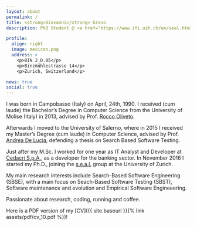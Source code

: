 ```yaml
---
layout: about
permalink: /
title: <strong>Giovanni</strong> Grano
description: PhD Student @ <a href="https://www.ifi.uzh.ch/en/seal.html">s.e.a.l.</a>. University of Zurich. Department of Informatics

profile:
  align: right
  image: mexican.png
  address: >
    <p>BIN 2.D.05</p>
    <p>Binzmühlestrasse 14</p>
    <p>Zurich, Switzerland</p>

news: true
social: true
---
```


I was born in Campobasso (Italy) on April, 24th, 1990. I received (cum laude) the Bachelor’s Degree in Computer Science from the University of Molise (Italy) in 2013, advised by Prof. [Rocco Oliveto](https://dibt.unimol.it/staff/oliveto/).

Afterwards I moved to the University of Salerno, where in 2015 I received my Master’s Degree (cum laude) in Computer Science, advised by Prof. [Andrea De Lucia](http://docenti.unisa.it/003241/home), defending a thesis on Search Based Software Testing.

Just after my M.Sc. I worked for one year as IT Analyst and Developer at [Cedacri S.p.A.](http://www.cedacri.it/cedacri/en/index.html), as a developer for the banking sector. In November 2016 I started my Ph.D., joining the [s.e.a.l.](https://www.ifi.uzh.ch/en/seal.html) group at the University of Zurich.

My main research interests include Search-Based Software Engineering (SBSE), with a main focus on Seach-Based Software Testing (SBST), Software maintenance and evolution and Empirical Software Engineeering.

Passionate about research, coding, running and coffee. 

Here is a PDF version of my [CV]({{ site.baseurl }}{% link assets/pdf/cv_10.pdf %})!